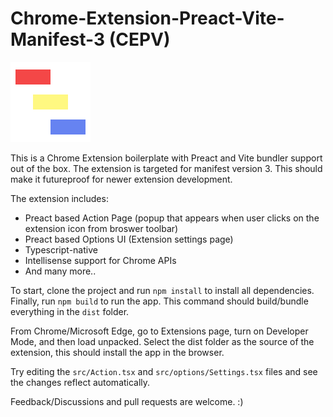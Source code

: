 # Chrome-Extension-Preact-Vite-Manifest-3 (CEPV)


![CEPV Icon](/src/icons/icon.png "CEPV Icon")

This is a Chrome Extension boilerplate with Preact and Vite bundler support out of the box.
The extension is targeted for manifest version 3. This should make it futureproof for newer extension development.

The extension includes:

- Preact based Action Page (popup that appears when user clicks on the extension icon from broswer toolbar)
- Preact based Options UI (Extension settings page)
- Typescript-native
- Intellisense support for Chrome APIs
- And many more..

To start, clone the project and run `npm install` to install all dependencies. Finally, run `npm build` to run the app. This command should build/bundle everything in the `dist` folder.

From Chrome/Microsoft Edge, go to Extensions page, turn on Developer Mode, and then load unpacked. Select the dist folder as the source of the extension, this should install the app in the browser.

Try editing the `src/Action.tsx` and `src/options/Settings.tsx` files and see the changes reflect automatically.

Feedback/Discussions and pull requests are welcome. :)
